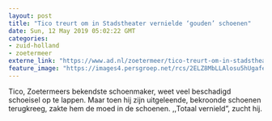 ```yaml
---
layout: post
title: "Tico treurt om in Stadstheater vernielde ‘gouden’ schoenen"
date: Sun, 12 May 2019 05:02:22 GMT
categories: 
- zuid-holland 
- zoetermeer 
externe_link: "https://www.ad.nl/zoetermeer/tico-treurt-om-in-stadstheater-vernielde-gouden-schoenen~a6b1cfa6/"
feature_image: "https://images4.persgroep.net/rcs/2ELZ8MbLLAlosu5hUgafeAAMJF4/diocontent/147711328/_fitwidth/400/?appId=21791a8992982cd8da851550a453bd7f&quality=0.7"
---
```


Tico, Zoetermeers bekendste schoenmaker, weet veel beschadigd schoeisel op te lappen. Maar toen hij zijn uitgeleende, bekroonde schoenen terugkreeg, zakte hem de moed in de schoenen. ,,Totaal vernield”,  zucht hij.

